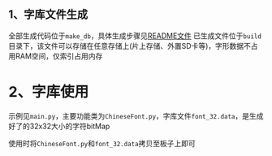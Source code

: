 ## 1、字库文件生成
全部生成代码位于`make_db`，具体生成步骤见[README文件](make_db/README.MD)
已生成文件位于`build`目录下，该文件可以存储在任意存储上(片上存储、外置SD卡等)，字形数据不占用RAM空间，仅索引占用内存

# 2、字库使用

示例见`main.py`，主要功能类为`ChineseFont.py`，字库文件`font_32.data`，是生成好了的32x32大小的字符bitMap

使用时将`ChineseFont.py`和`font_32.data`拷贝至板子上即可